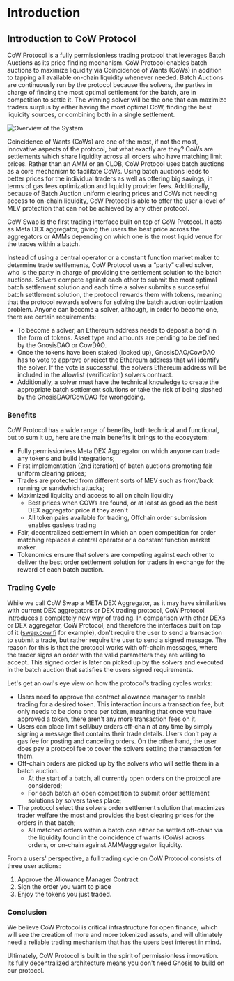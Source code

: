 # Introduction

## Introduction to CoW Protocol <a href="#__docusaurus" id="__docusaurus"></a>

CoW Protocol is a fully permissionless trading protocol that leverages Batch Auctions as its price finding mechanism. CoW Protocol enables batch auctions to maximize liquidity via Coincidence of Wants (CoWs) in addition to tapping all available on-chain liquidity whenever needed. Batch Auctions are continuously run by the protocol because the solvers, the parties in charge of finding the most optimal settlement for the batch, are in competition to settle it. The winning solver will be the one that can maximize traders surplus by either having the most optimal CoW, finding the best liquidity sources, or combining both in a single settlement.

![Overview of the System](../.gitbook/assets/CoW\_Protocol\_BatchAuctions.png)

Coincidence of Wants (CoWs) are one of the most, if not the most, innovative aspects of the protocol, but what exactly are they? CoWs are settlements which share liquidity across all orders who have matching limit prices. Rather than an AMM or an CLOB, CoW Protocol uses batch auctions as a core mechanism to facilitate CoWs. Using batch auctions leads to better prices for the individual traders as well as offering big savings, in terms of gas fees optimization and liquidity provider fees. Additionally, because of Batch Auction uniform clearing prices and CoWs not needing access to on-chain liquidity, CoW Protocol is able to offer the user a level of MEV protection that can not be achieved by any other protocol.

CoW Swap is the first trading interface built on top of CoW Protocol. It acts as Meta DEX aggregator, giving the users the best price across the aggregators or AMMs depending on which one is the most liquid venue for the trades within a batch.

Instead of using a central operator or a constant function market maker to determine trade settlements, CoW Protocol uses a “party” called solver, who is the party in charge of providing the settlement solution to the batch auctions. Solvers compete against each other to submit the most optimal batch settlement solution and each time a solver submits a successful batch settlement solution, the protocol rewards them with tokens, meaning that the protocol rewards solvers for solving the batch auction optimization problem. Anyone can become a solver, although, in order to become one, there are certain requirements:

* To become a solver, an Ethereum address needs to deposit a bond in the form of tokens. Asset type and amounts are pending to be defined by the GnosisDAO or CowDAO.
* Once the tokens have been staked (locked up), GnosisDAO/CowDAO has to vote to approve or reject the Ethereum address that will identify the solver. If the vote is successful, the solvers Ethereum address will be included in the allowlist (verification) solvers contract.
* Additionally, a solver must have the technical knowledge to create the appropriate batch settlement solutions or take the risk of being slashed by the GnosisDAO/CowDAO for wrongdoing.

### Benefits

CoW Protocol has a wide range of benefits, both technical and functional, but to sum it up, here are the main benefits it brings to the ecosystem:

* Fully permissionless Meta DEX Aggregator on which anyone can trade any tokens and build integrations;
* First implementation (2nd iteration) of batch auctions promoting fair uniform clearing prices;
* Trades are protected from different sorts of MEV such as front/back running or sandwhich attacks;
* Maximized liquidity and access to all on chain liquidity
  * Best prices when COWs are found, or at least as good as the best DEX aggregator price if they aren't
  * All token pairs available for trading, Offchain order submission enables gasless trading
* Fair, decentralized settlement in which an open competition for order matching replaces a central operator or a constant function market maker.
* Tokenomics ensure that solvers are competing against each other to deliver the best order settlement solution for traders in exchange for the reward of each batch auction.

### Trading Cycle

While we call CoW Swap a META DEX Aggregator, as it may have similarities with current DEX aggregators or DEX trading protocol, CoW Protocol introduces a completely new way of trading. In comparison with other DEXs or DEX aggregator, CoW Protocol, and therefore the interfaces built on top of it ([swap.cow.fi](https://swap.cow.fi) for example), don't require the user to send a transaction to submit a trade, but rather require the user to send a signed message. The reason for this is that the protocol works with off-chain messages, where the trader signs an order with the valid parameters they are willing to accept. This signed order is later on picked up by the solvers and executed in the batch auction that satisfies the users signed requirements.

Let's get an owl's eye view on how the protocol's trading cycles works:

* Users need to approve the contract allowance manager to enable trading for a desired token. This interaction incurs a transaction fee, but only needs to be done once per token, meaning that once you have approved a token, there aren't any more transaction fees on it.
* Users can place limit sell/buy orders off-chain at any time by simply signing a message that contains their trade details. Users don't pay a gas fee for posting and canceling orders. On the other hand, the user does pay a protocol fee to cover the solvers settling the transaction for them.
* Off-chain orders are picked up by the solvers who will settle them in a batch auction.
  * At the start of a batch, all currently open orders on the protocol are considered;
  * For each batch an open competition to submit order settlement solutions by solvers takes place;
* The protocol select the solvers order settlement solution that maximizes trader welfare the most and provides the best clearing prices for the orders in that batch;
  * All matched orders within a batch can either be settled off-chain via the liquidity found in the coincidence of wants (CoWs) across orders, or on-chain against AMM/aggregator liquidity.

From a users' perspective, a full trading cycle on CoW Protocol consists of three user actions:

1. Approve the Allowance Manager Contract
2. Sign the order you want to place
3. Enjoy the tokens you just traded.

### Conclusion

We believe CoW Protocol is critical infrastructure for open finance, which will see the creation of more and more tokenized assets, and will ultimately need a reliable trading mechanism that has the users best interest in mind.

Ultimately, CoW Protocol is built in the spirit of permissionless innovation. Its fully decentralized architecture means you don't need Gnosis to build on our protocol.
